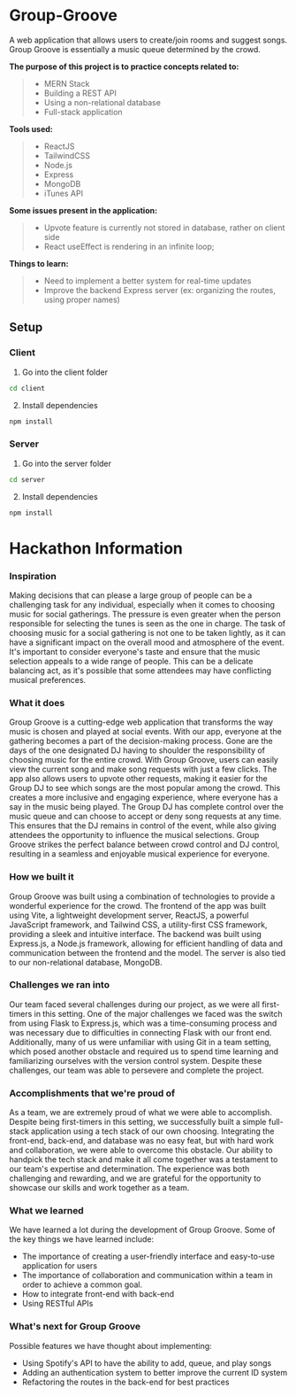 # Group-Groove

A web application that allows users to create/join rooms and suggest songs. Group Groove is essentially a music queue determined by the crowd.

**The purpose of this project is to practice concepts related to:**
> - MERN Stack
> - Building a REST API
> - Using a non-relational database
> - Full-stack application

**Tools used:**
> - ReactJS
> - TailwindCSS
> - Node.js
> - Express
> - MongoDB
> - iTunes API

**Some issues present in the application:**
> - Upvote feature is currently not stored in database, rather on client side
> - React useEffect is rendering in an infinite loop; 

**Things to learn:**
> - Need to implement a better system for real-time updates
> - Improve the backend Express server (ex: organizing the routes, using proper names)

## Setup

### Client
1. Go into the client folder
```sh
cd client
```

2. Install dependencies
```sh
npm install
```

### Server
1. Go into the server folder
```sh
cd server
```

2. Install dependencies
```sh
npm install
```

# Hackathon Information

### Inspiration
Making decisions that can please a large group of people can be a challenging task for any individual, especially when it comes to choosing music for social gatherings. The pressure is even greater when the person responsible for selecting the tunes is seen as the one in charge. The task of choosing music for a social gathering is not one to be taken lightly, as it can have a significant impact on the overall mood and atmosphere of the event. It's important to consider everyone's taste and ensure that the music selection appeals to a wide range of people. This can be a delicate balancing act, as it's possible that some attendees may have conflicting musical preferences.

### What it does
Group Groove is a cutting-edge web application that transforms the way music is chosen and played at social events. With our app, everyone at the gathering becomes a part of the decision-making process. Gone are the days of the one designated DJ having to shoulder the responsibility of choosing music for the entire crowd. With Group Groove, users can easily view the current song and make song requests with just a few clicks. The app also allows users to upvote other requests, making it easier for the Group DJ to see which songs are the most popular among the crowd. This creates a more inclusive and engaging experience, where everyone has a say in the music being played. The Group DJ has complete control over the music queue and can choose to accept or deny song requests at any time. This ensures that the DJ remains in control of the event, while also giving attendees the opportunity to influence the musical selections. Group Groove strikes the perfect balance between crowd control and DJ control, resulting in a seamless and enjoyable musical experience for everyone.

### How we built it
Group Groove was built using a combination of technologies to provide a wonderful experience for the crowd. The frontend of the app was built using Vite, a lightweight development server, ReactJS, a powerful JavaScript framework, and Tailwind CSS, a utility-first CSS framework, providing a sleek and intuitive interface. The backend was built using Express.js, a Node.js framework, allowing for efficient handling of data and communication between the frontend and the model. The server is also tied to our non-relational database, MongoDB.

### Challenges we ran into
Our team faced several challenges during our project, as we were all first-timers in this setting. One of the major challenges we faced was the switch from using Flask to Express.js, which was a time-consuming process and was necessary due to difficulties in connecting Flask with our front end. Additionally, many of us were unfamiliar with using Git in a team setting, which posed another obstacle and required us to spend time learning and familiarizing ourselves with the version control system. Despite these challenges, our team was able to persevere and complete the project.

### Accomplishments that we're proud of
As a team, we are extremely proud of what we were able to accomplish. Despite being first-timers in this setting, we successfully built a simple full-stack application using a tech stack of our own choosing. Integrating the front-end, back-end, and database was no easy feat, but with hard work and collaboration, we were able to overcome this obstacle. Our ability to handpick the tech stack and make it all come together was a testament to our team's expertise and determination. The experience was both challenging and rewarding, and we are grateful for the opportunity to showcase our skills and work together as a team.

### What we learned
We have learned a lot during the development of Group Groove. Some of the key things we have learned include:
- The importance of creating a user-friendly interface and easy-to-use application for users
- The importance of collaboration and communication within a team in order to achieve a common goal.
- How to integrate front-end with back-end
- Using RESTful APIs

### What's next for Group Groove
Possible features we have thought about implementing:
- Using Spotify's API to have the ability to add, queue, and play songs
- Adding an authentication system to better improve the current ID system
- Refactoring the routes in the back-end for best practices

